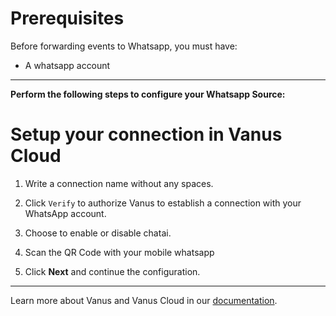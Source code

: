 #  

# Prerequisites

Before forwarding events to Whatsapp, you must have: 

- A whatsapp account 

---

**Perform the following steps to configure your Whatsapp Source:**

# Setup your connection in Vanus Cloud 

1. Write a connection name without any spaces.

2. Click `Verify` to authorize Vanus to establish a connection with your WhatsApp account. 

3. Choose to enable or disable chatai. 

4. Scan the QR Code with your mobile whatsapp 

5. Click **Next** and continue the configuration. 


---

Learn more about Vanus and Vanus Cloud in our [documentation](https://docs.vanus.ai).
